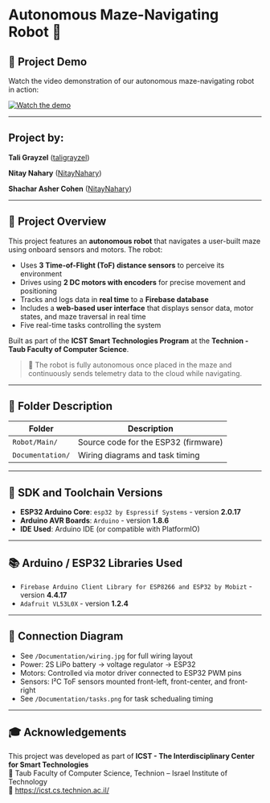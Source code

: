# Autonomous Maze-Navigating Robot 🤖

## 🎥 Project Demo

Watch the video demonstration of our autonomous maze-navigating robot in action:

[![Watch the demo](https://img.youtube.com/vi/NGwKag2HGF8/0.jpg)](https://www.youtube.com/watch?v=NGwKag2HGF8)

---

## Project by:
**Tali Grayzel** ([taligrayzel](https://github.com/taligrayzel))  

**Nitay Nahary** ([NitayNahary](https://github.com/NitayNahary))

**Shachar Asher Cohen** ([NitayNahary](https://github.com/cohenshachar))

---

## 📘 Project Overview

This project features an **autonomous robot** that navigates a user-built maze using onboard sensors and motors. The robot:

- Uses **3 Time-of-Flight (ToF) distance sensors** to perceive its environment
- Drives using **2 DC motors with encoders** for precise movement and positioning
- Tracks and logs data in **real time** to a **Firebase database**
- Includes a **web-based user interface** that displays sensor data, motor states, and maze traversal in real time
- Five real-time tasks controlling the system

Built as part of the **ICST Smart Technologies Program** at the **Technion - Taub Faculty of Computer Science**.

> 🧠 The robot is fully autonomous once placed in the maze and continuously sends telemetry data to the cloud while navigating.

---

## 📁 Folder Description

| Folder        | Description                                                                 |
|---------------|-----------------------------------------------------------------------------|
| `Robot/Main/` | Source code for the ESP32 (firmware)                                        |
| `Documentation/` | Wiring diagrams and task timing                                           |

---
## 🔧 SDK and Toolchain Versions

- **ESP32 Arduino Core**: `esp32 by Espressif Systems` - version **2.0.17**
- **Arduino AVR Boards**: `Arduino` - version **1.8.6**
- **IDE Used**: Arduino IDE (or compatible with PlatformIO)

---

## 📚 Arduino / ESP32 Libraries Used

- `Firebase Arduino Client Library for ESP8266 and ESP32 by Mobizt` - version **4.4.17**  
- `Adafruit VL53L0X` - version **1.2.4**  

---

## 🔌 Connection Diagram

- See `/Documentation/wiring.jpg` for full wiring layout
- Power: 2S LiPo battery → voltage regulator → ESP32  
- Motors: Controlled via motor driver connected to ESP32 PWM pins  
- Sensors: I²C ToF sensors mounted front-left, front-center, and front-right
- See `/Documentation/tasks.png` for  task schedualing timing
---

## 🎓 Acknowledgements

This project was developed as part of **ICST - The Interdisciplinary Center for Smart Technologies**  
📍 Taub Faculty of Computer Science, Technion – Israel Institute of Technology  
🔗 https://icst.cs.technion.ac.il/



